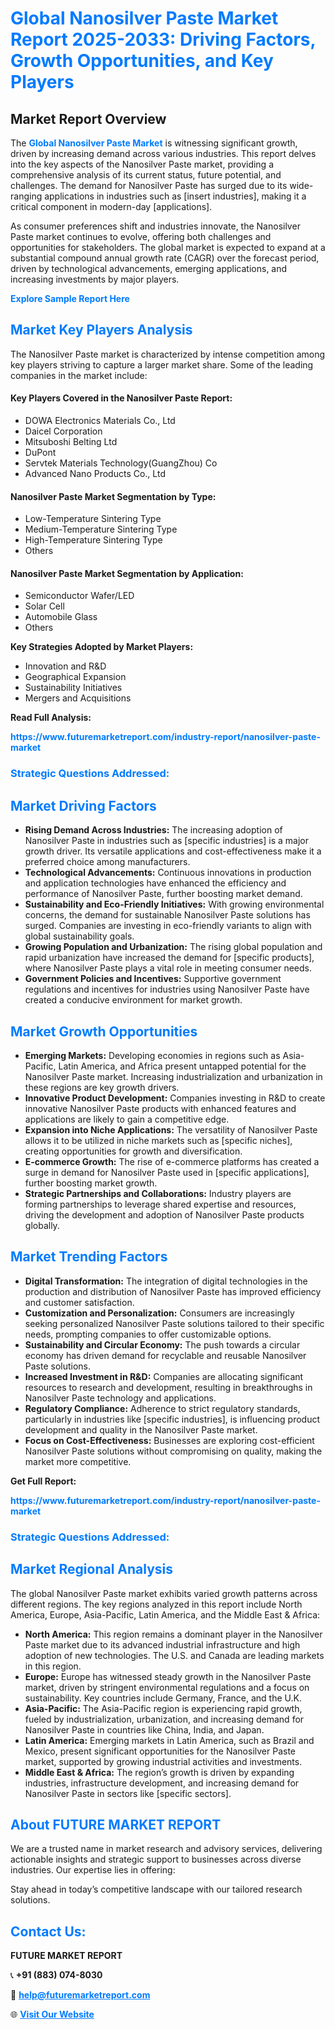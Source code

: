 <h1 style="color: #007BFF;">Global Nanosilver Paste Market Report 2025-2033: Driving Factors, Growth Opportunities, and Key Players</h1>

<section id="overview">
<h2>Market Report Overview</h2>
<p>The <a href="https://www.futuremarketreport.com/industry-report/nanosilver-paste-market" style="color: #007BFF; text-decoration: none;"><strong>Global Nanosilver Paste Market</strong></a> is witnessing significant growth, driven by increasing demand across various industries. This report delves into the key aspects of the Nanosilver Paste market, providing a comprehensive analysis of its current status, future potential, and challenges. The demand for Nanosilver Paste has surged due to its wide-ranging applications in industries such as [insert industries], making it a critical component in modern-day [applications].</p>
<p>As consumer preferences shift and industries innovate, the Nanosilver Paste market continues to evolve, offering both challenges and opportunities for stakeholders. The global market is expected to expand at a substantial compound annual growth rate (CAGR) over the forecast period, driven by technological advancements, emerging applications, and increasing investments by major players.</p>
</section>

<section id="overview">
<p><a href="https://www.futuremarketreport.com/request-sample/reportId=32906" style="color: #007BFF; text-decoration: none;"><strong>Explore Sample Report Here</strong></a></p>
</section>

<section id="key-players">
<h2 style="color: #007BFF;">Market Key Players Analysis</h2>
<p>The Nanosilver Paste market is characterized by intense competition among key players striving to capture a larger market share. Some of the leading companies in the market include:</p>
<h4>Key Players Covered in the Nanosilver Paste Report:</h4>
<ul><li>DOWA Electronics Materials Co., Ltd</li><li>Daicel Corporation</li><li>Mitsuboshi Belting Ltd</li><li>DuPont</li><li>Servtek Materials Technology(GuangZhou) Co</li><li>Advanced Nano Products Co., Ltd</li></ul>
<h4>Nanosilver Paste Market Segmentation by Type:</h4>
<ul><li>Low-Temperature Sintering Type</li><li>Medium-Temperature Sintering Type</li><li>High-Temperature Sintering Type</li><li>Others</li></ul>

<h4>Nanosilver Paste Market Segmentation by Application:</h4>
<ul><li>Semiconductor Wafer/LED</li><li>Solar Cell</li><li>Automobile Glass</li><li>Others</li></ul>
<p><strong>Key Strategies Adopted by Market Players:</strong></p>
<ul>
<li>Innovation and R&D</li>
<li>Geographical Expansion</li>
<li>Sustainability Initiatives</li>
<li>Mergers and Acquisitions</li>
</ul>
</section>

<section>
<p><strong>Read Full Analysis: </strong></p><a href="https://www.futuremarketreport.com/industry-report/nanosilver-paste-market" style="color: #007BFF; text-decoration: none;"><strong>https://www.futuremarketreport.com/industry-report/nanosilver-paste-market</strong></a>
<h3 style="color: #007BFF;">Strategic Questions Addressed:</h3>
</section>

<section id="driving-factors">
<h2 style="color: #007BFF;">Market Driving Factors</h2>
<ul>
<li><strong>Rising Demand Across Industries:</strong> The increasing adoption of Nanosilver Paste in industries such as [specific industries] is a major growth driver. Its versatile applications and cost-effectiveness make it a preferred choice among manufacturers.</li>
<li><strong>Technological Advancements:</strong> Continuous innovations in production and application technologies have enhanced the efficiency and performance of Nanosilver Paste, further boosting market demand.</li>
<li><strong>Sustainability and Eco-Friendly Initiatives:</strong> With growing environmental concerns, the demand for sustainable Nanosilver Paste solutions has surged. Companies are investing in eco-friendly variants to align with global sustainability goals.</li>
<li><strong>Growing Population and Urbanization:</strong> The rising global population and rapid urbanization have increased the demand for [specific products], where Nanosilver Paste plays a vital role in meeting consumer needs.</li>
<li><strong>Government Policies and Incentives:</strong> Supportive government regulations and incentives for industries using Nanosilver Paste have created a conducive environment for market growth.</li>
</ul>
</section>

<section id="growth-opportunities">
<h2 style="color: #007BFF;">Market Growth Opportunities</h2>
<ul>
<li><strong>Emerging Markets:</strong> Developing economies in regions such as Asia-Pacific, Latin America, and Africa present untapped potential for the Nanosilver Paste market. Increasing industrialization and urbanization in these regions are key growth drivers.</li>
<li><strong>Innovative Product Development:</strong> Companies investing in R&D to create innovative Nanosilver Paste products with enhanced features and applications are likely to gain a competitive edge.</li>
<li><strong>Expansion into Niche Applications:</strong> The versatility of Nanosilver Paste allows it to be utilized in niche markets such as [specific niches], creating opportunities for growth and diversification.</li>
<li><strong>E-commerce Growth:</strong> The rise of e-commerce platforms has created a surge in demand for Nanosilver Paste used in [specific applications], further boosting market growth.</li>
<li><strong>Strategic Partnerships and Collaborations:</strong> Industry players are forming partnerships to leverage shared expertise and resources, driving the development and adoption of Nanosilver Paste products globally.</li>
</ul>
</section>

<section id="trending-factors">
<h2 style="color: #007BFF;">Market Trending Factors</h2>
<ul>
<li><strong>Digital Transformation:</strong> The integration of digital technologies in the production and distribution of Nanosilver Paste has improved efficiency and customer satisfaction.</li>
<li><strong>Customization and Personalization:</strong> Consumers are increasingly seeking personalized Nanosilver Paste solutions tailored to their specific needs, prompting companies to offer customizable options.</li>
<li><strong>Sustainability and Circular Economy:</strong> The push towards a circular economy has driven demand for recyclable and reusable Nanosilver Paste solutions.</li>
<li><strong>Increased Investment in R&D:</strong> Companies are allocating significant resources to research and development, resulting in breakthroughs in Nanosilver Paste technology and applications.</li>
<li><strong>Regulatory Compliance:</strong> Adherence to strict regulatory standards, particularly in industries like [specific industries], is influencing product development and quality in the Nanosilver Paste market.</li>
<li><strong>Focus on Cost-Effectiveness:</strong> Businesses are exploring cost-efficient Nanosilver Paste solutions without compromising on quality, making the market more competitive.</li>
</ul>
</section>

<section>
<p><strong>Get Full Report: </strong></p><a href="https://www.futuremarketreport.com/industry-report/nanosilver-paste-market" style="color: #007BFF; text-decoration: none;"><strong>https://www.futuremarketreport.com/industry-report/nanosilver-paste-market</strong></a>
<h3 style="color: #007BFF;">Strategic Questions Addressed:</h3>
</section>


<section id="regional-analysis">
<h2 style="color: #007BFF;">Market Regional Analysis</h2>
<p>The global Nanosilver Paste market exhibits varied growth patterns across different regions. The key regions analyzed in this report include North America, Europe, Asia-Pacific, Latin America, and the Middle East & Africa:</p>
<ul>
<li><strong>North America:</strong> This region remains a dominant player in the Nanosilver Paste market due to its advanced industrial infrastructure and high adoption of new technologies. The U.S. and Canada are leading markets in this region.</li>
<li><strong>Europe:</strong> Europe has witnessed steady growth in the Nanosilver Paste market, driven by stringent environmental regulations and a focus on sustainability. Key countries include Germany, France, and the U.K.</li>
<li><strong>Asia-Pacific:</strong> The Asia-Pacific region is experiencing rapid growth, fueled by industrialization, urbanization, and increasing demand for Nanosilver Paste in countries like China, India, and Japan.</li>
<li><strong>Latin America:</strong> Emerging markets in Latin America, such as Brazil and Mexico, present significant opportunities for the Nanosilver Paste market, supported by growing industrial activities and investments.</li>
<li><strong>Middle East & Africa:</strong> The region’s growth is driven by expanding industries, infrastructure development, and increasing demand for Nanosilver Paste in sectors like [specific sectors].</li>
</ul>
</section>

<footer>
<h2 style="color: #007BFF;">About FUTURE MARKET REPORT</h2>
<p>We are a trusted name in market research and advisory services, delivering actionable insights and strategic support to businesses across diverse industries. Our expertise lies in offering:</p>

<p>Stay ahead in today’s competitive landscape with our tailored research solutions.</p>

<h2 style="color: #007BFF;">Contact Us:</h2>
<p><strong>FUTURE MARKET REPORT</strong></p>
<p>📞 <strong>+91 (883) 074-8030</strong></p>
<p>📧 <strong><a href="mailto:help@futuremarketreport.com" style="color: #007BFF;">help@futuremarketreport.com</a></strong></p>
<p>🌐 <strong><a href="https://www.futuremarketreport.com/" style="color: #007BFF;">Visit Our Website</a></strong></p>
</footer>